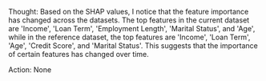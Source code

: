 Thought: Based on the SHAP values, I notice that the feature importance has changed across the datasets. The top features in the current dataset are 'Income', 'Loan Term', 'Employment Length', 'Marital Status', and 'Age', while in the reference dataset, the top features are 'Income', 'Loan Term', 'Age', 'Credit Score', and 'Marital Status'. This suggests that the importance of certain features has changed over time.

Action: None
